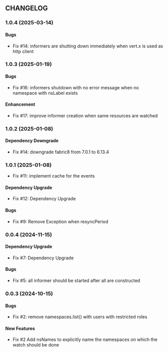 ## CHANGELOG

### 1.0.4 (2025-03-14)

#### Bugs
* Fix #14: informers are shutting down immediately when vert.x is used as http client 

### 1.0.3 (2025-01-19)

####  Bugs
* Fix #16: informers shutdown with no error message when no namespace with nsLabel exists

#### Enhancement
* Fix #17: improve informer creation when same resources are watched

### 1.0.2 (2025-01-08)

#### Dependency Downgrade
* Fix #14: downgrade fabric8 from 7.0.1 to 6.13.4

### 1.0.1 (2025-01-08)

* Fix #11: implement cache for the events

#### Dependency Upgrade
* Fix #12: Dependency Upgrade

####  Bugs
* Fix #9: Remove Exception when resyncPeriod

### 0.0.4 (2024-11-15)

#### Dependency Upgrade
* Fix #7: Dependency Upgrade

####  Bugs
* Fix #5: all informer should be started after all are constructed

### 0.0.3 (2024-10-15)

####  Bugs
* Fix #2: remove namespaces.list() with users with restricted roles

####  New Features
* Fix #2 Add nsNames to explicitly name the namespaces on which the watch should be done
